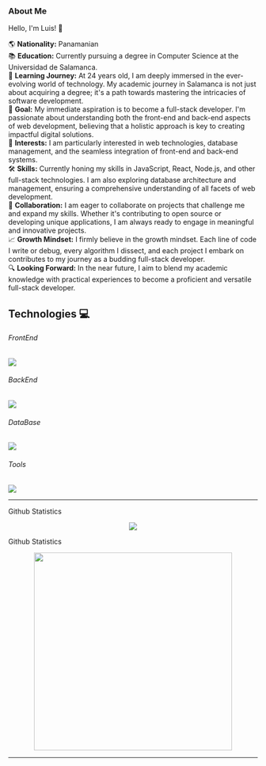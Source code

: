 ### About Me

Hello, I'm Luis! 👋

🌎 **Nationality:** Panamanian  
📚 **Education:** Currently pursuing a degree in Computer Science at the Universidad de Salamanca.  
🌱 **Learning Journey:** At 24 years old, I am deeply immersed in the ever-evolving world of technology. My academic journey in Salamanca is not just about acquiring a degree; it's a path towards mastering the intricacies of software development.  
🎯 **Goal:** My immediate aspiration is to become a full-stack developer. I'm passionate about understanding both the front-end and back-end aspects of web development, believing that a holistic approach is key to creating impactful digital solutions.  
💼 **Interests:** I am particularly interested in web technologies, database management, and the seamless integration of front-end and back-end systems.  
🛠 **Skills:** Currently honing my skills in JavaScript, React, Node.js, and other full-stack technologies. I am also exploring database architecture and management, ensuring a comprehensive understanding of all facets of web development.  
🤝 **Collaboration:** I am eager to collaborate on projects that challenge me and expand my skills. Whether it's contributing to open source or developing unique applications, I am always ready to engage in meaningful and innovative projects.  
📈 **Growth Mindset:** I firmly believe in the growth mindset. Each line of code I write or debug, every algorithm I dissect, and each project I embark on contributes to my journey as a budding full-stack developer.  
🔍 **Looking Forward:** In the near future, I aim to blend my academic knowledge with practical experiences to become a proficient and versatile full-stack developer.

## Technologies 💻
<p align="center">
  <h6>FrontEnd</h6>
  <a href="https://skillicons.dev">
    <img src="https://skillicons.dev/icons?i=react" />
  </a>
</p>
<p align="center">
  <h6>BackEnd</h6>
  <a href="https://skillicons.dev">
    <img src="https://skillicons.dev/icons?i=py" />
  </a>
</p>
<p align="center">
  <h6>DataBase</h6>
  <a href="https://skillicons.dev">
    <img src="https://skillicons.dev/icons?i=mysql" />
  </a>
</p>
<p align="center">
  <h6>Tools</h6>
  <a href="https://skillicons.dev">
    <img src="https://skillicons.dev/icons?i=git,discord" />
  </a>
</p>

<hr>
<detail>
  <summary>Github Statistics</summary>
  <p align="center">
    <img src="https://github-readme-stats.vercel.app/api?username=lgomez15&show_icons=true&theme=dark">
  </p>
</detail>
<detail>
  <summary>Github Statistics</summary>
  <p align="center">
<img src="https://wakatime.com/share/@018bc494-6fbe-45e3-acf0-9b1495c1e243/ad633720-3a25-431d-99ed-e743ba44aa54.svg" height=400 />
  </p>
</detail>
<hr>
<!--START_SECTION:waka-->

<!--END_SECTION:waka-->
